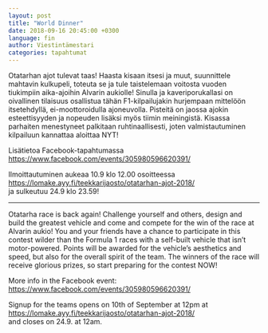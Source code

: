 ```yaml
---
layout: post
title: "World Dinner"
date: 2018-09-16 20:45:00 +0300
language: fin
author: Viestintämestari
categories: tapahtumat
---
```

Otatarhan ajot tulevat taas! Haasta kisaan itsesi ja muut, suunnittele mahtavin kulkupeli, toteuta se ja tule taistelemaan voitosta vuoden tiukimpiin aika-ajoihin Alvarin aukiolle! Sinulla ja kaveriporukallasi on oivallinen tilaisuus osallistua tähän F1-kilpailujakin hurjempaan mittelöön itsetehdyllä, ei-moottoroidulla ajoneuvolla. Pisteitä on jaossa ajokin esteettisyyden ja nopeuden lisäksi myös tiimin meiningistä. Kisassa parhaiten menestyneet palkitaan ruhtinaallisesti, joten valmistautuminen kilpailuun kannattaa aloittaa NYT! 


Lisätietoa Facebook-tapahtumassa<br>
https://www.facebook.com/events/305980596620391/

Ilmoittautuminen aukeaa 10.9 klo 12.00 osoitteessa<br>
https://lomake.ayy.fi/teekkarijaosto/otatarhan-ajot-2018/<br>
ja sulkeutuu 24.9 klo 23.59!

---

Otatarha race is back again! Challenge yourself and others, design and build the greatest vehicle and come and compete for the win of the race at Alvarin aukio! You and your friends have a chance to participate in this contest wilder than the Formula 1 races with a self-built vehicle that isn’t motor-powered. Points will be awarded for the vehicle’s aesthetics and speed, but also for the overall spirit of the team. The winners of the race will receive glorious prizes, so start preparing for the contest NOW!

More info in the Facebook event:<br>
https://www.facebook.com/events/305980596620391/

Signup for the teams opens on 10th of September at 12pm at<br>
https://lomake.ayy.fi/teekkarijaosto/otatarhan-ajot-2018/<br>
and closes on 24.9. at 12am.